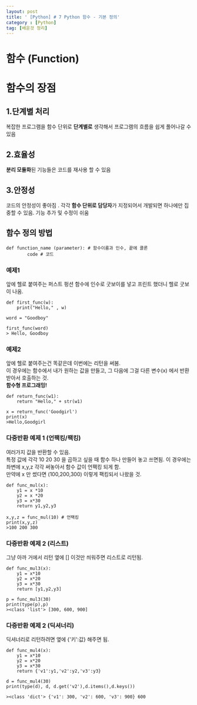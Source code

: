 ```yaml
---
layout: post
title: ' [Python] # 7 Python 함수 - 기본 정의'
category : [Python]
tag: [배운것 정리]
---
```


# 함수 (Function) 

# 함수의 장점 

## 1.단계별 처리  

복잡한 프로그램을 함수 단위로 **단계별로** 생각해서 프로그램의 흐름을 쉽게 풀어나갈 수 있음 

## 2.효율성 

**분리 모듈화**된 기능들은 코드를 재사용 할 수 있음 

## 3.안정성 

코드의 안정성이 좋아짐 . 각각 **함수 단위로 담당자**가 지정되어서 개발되면 하나에만 집중할 수 있음. 
기능 추가 및 수정이 쉬움 

## 함수 정의 방법 

```
def function_name (parameter): # 함수이름과 인수, 끝에 콜론
        code # 코드 
```

### 예제1

앞에 헬로 붙여주는 퍼스트 펑션 함수에 인수로 굿보이를 넣고 프린트 했더니 헬로 굿보이 나옴.  

```
def first_func(w):
    print("Hello," , w)

word = "Goodboy"

first_func(word)
> Hello, Goodboy
```

### 예제2

앞에 헬로 붙여주는건 똑같은데 이번에는 리턴을 써봄.    
이 경우에는 함수에서 내가 원하는 값을 만들고, 그 다음에 그걸 다른 변수(x) 에서 반환 받아서 호출하는 것.   
**함수형 프로그래밍!**

```
def return_func(w1):
    return "Hello," + str(w1)
    
x = return_func('Goodgirl')
print(x)
>Hello,Goodgirl
```

### 다중반환 예제 1 (언팩킹/팩킹)

여러가지 값을 반환할 수 있음.   
특정 값에 각각 10 20 30 을 곱하고 싶을 때 함수 하나 만들어 놓고 쓰면됨. 
이 경우에는 좌변에 x,y,z 각각 써놓아서 함수 값이 언팩킹 되게 함.      
만약에 x 만 썼다면 (100,200,300) 이렇게 팩킹되서 나왔을 것.   
```
def func_mul(x):
    y1 = x *10 
    y2 = x *20
    y3 = x*30
    return y1,y2,y3

x,y,z = func_mul(10) # 언팩킹 
print(x,y,z)
>100 200 300
```

### 다중반환 예제 2 (리스트)

그냥 아까 거에서 리턴 옆에 [] 이것만 씌워주면 리스트로 리턴됨. 

```
def func_mul3(x):
    y1 = x*10 
    y2 = x*20
    y3 = x*30
    return [y1,y2,y3]

p = func_mul3(30)
print(type(p),p)
><class 'list'> [300, 600, 900]
```

### 다중반환 예제 2 (딕셔너리)

딕셔너리로 리턴하려면 옆에 {'키':값} 해주면 됨.  

```
def func_mul4(x):
    y1 = x*10 
    y2 = x*20
    y3 = x*30
    return {'v1':y1,'v2':y2,'v3':y3}

d = func_mul4(30)
print(type(d), d, d.get('v2'),d.items(),d.keys())

><class 'dict'> {'v1': 300, 'v2': 600, 'v3': 900} 600
```









